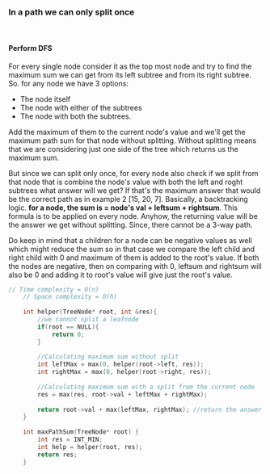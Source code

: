 ### In a path we can only split once
​
#### Perform DFS
For every single node consider it as the top most node and try to find the maximum sum we can get from its left subtree and from its right subtree. So. for any node we have 3 options:
- The node itself
- The node with either of the subtrees
- The node with both the subtrees.
​

Add the maximum of them to the current node's value and we'll get the maximum path sum for that node without splitting. Without splitting means that we are considering just one side of the tree which returns us the maximum sum.
​

But since we can split only once, for every node also check if we split from that node that is combine the node's value with both the left and roght subtrees what answer will we get? If that's the maximum answer that would be the correct path as in example 2 [15, 20, 7]. Basically, a backtracking logic. **for a node, the sum is = node's val + leftsum + rightsum**. This formula is to be applied on every node.
Anyhow, the returning value will be the answer we get without splitting. Since, there cannot be a 3-way path.
​

Do keep in mind that a children for a node can be negative values as well which might reduce the sum so in that case we compare the left child and right child with 0 and maximum of them is added to the root's value. If both the nodes are negative, then on comparing with 0, leftsum and rightsum will also be 0 and adding it to root's value will give just the root's value.
​
​
```c++
// Time complexity = O(n)
    // Space complexity = O(h)
    
    int helper(TreeNode* root, int &res){
        //we cannot split a leafnode
        if(root == NULL){
            return 0;
        }
        
        //Calculating maximum sum without split
        int leftMax = max(0, helper(root->left, res));
        int rightMax = max(0, helper(root->right, res));
        
        //Calculating maximum sum with a split from the current node
        res = max(res, root->val + leftMax + rightMax);
        
        return root->val + max(leftMax, rightMax); //return the answer we get without splitting.
    }
    
    int maxPathSum(TreeNode* root) {
        int res = INT_MIN;
        int help = helper(root, res);
        return res;
    }
```
​
​
